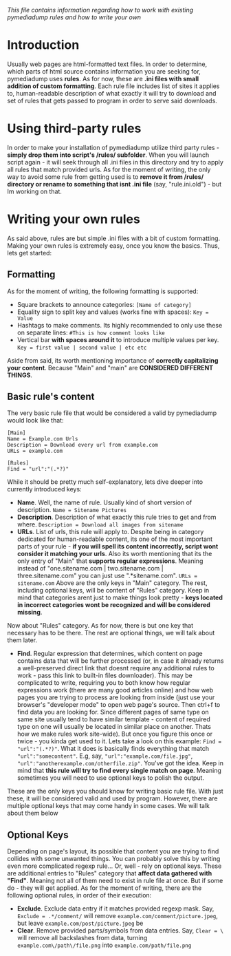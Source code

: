 *This file contains information regarding how to work with existing pymediadump rules and how to write your own*

# Introduction

Usually web pages are html-formatted text files. In order to determine, which parts of html source contains information you are seeking for, pymediadump uses **rules**. As for now, these are **.ini files with small addition of custom formatting**. Each rule file includes list of sites it applies to, human-readable description of what exactly it will try to download and set of rules that gets passed to program in order to serve said downloads.

# Using third-party rules

In order to make your installation of pymediadump utilize third party rules - **simply drop them into script's /rules/ subfolder**. When you will launch script again - it will seek through all .ini files in this directory and try to apply all rules that match provided urls. As for the moment of writing, the only way to avoid some rule from getting used is to **remove it from /rules/ directory or rename to something that isnt .ini file** (say, "rule.ini.old") - but Im working on that.

# Writing your own rules

As said above, rules are but simple .ini files with a bit of custom formatting. Making your own rules is extremely easy, once you know the basics. Thus, lets get started:

## Formatting

As for the moment of writing, the following formatting is supported:
- Square brackets to announce categories: `[Name of category]`
- Equality sign to split key and values (works fine with spaces): `Key = Value`
- Hashtags to make comments. Its highly recommended to only use these on separate lines: `#This is how comment looks like`
- Vertical bar **with spaces around it** to introduce multiple values per key. `Key = first value | second value | etc etc`

Aside from said, its worth mentioning importance of **correctly capitalizing your content**. Because "Main" and "main" are **CONSIDERED DIFFERENT THINGS**.

## Basic rule's content

The very basic rule file that would be considered a valid by pymediadump would look like that:
```
[Main]
Name = Example.com Urls
Description = Download every url from example.com
URLs = example.com

[Rules]
Find = "url":"(.*?)"
```

While it should be pretty much self-explanatory, lets dive deeper into currently introduced keys:
- **Name**. Well, the name of rule. Usually kind of short version of description. `Name = Sitename Pictures`
- **Description**. Description of what exactly this rule tries to get and from where. `Description = Download all images from sitename`
- **URLs**. List of urls, this rule will apply to. Despite being in category dedicated for human-readable content, its one of the most important parts of your rule - **if you will spell its content incorrectly, script wont consider it matching your urls**. Also its worth mentioning that its the only entry of "Main" that **supports regular expressions**. Meaning instead of "one.sitename.com | two.sitename.com | three.sitename.com" you can just use ".*sitename.com". `URLs = sitename.com`
Above are the only keys in "Main" category. The rest, including optional keys, will be content of "Rules" category. Keep in mind that categories arent just to make things look pretty - **keys located in incorrect categories wont be recognized and will be considered missing**.

Now about "Rules" category. As for now, there is but one key that necessary has to be there. The rest are optional things, we will talk about them later.
- **Find**. Regular expression that determines, which content on page contains data that will be further processed (or, in case it already returns a well-preserved direct link that doesnt require any additional rules to work - pass this link to built-in files downloader). This may be complicated to write, requiring you to both know how regular expressions work (there are many good articles online) and how web pages you are trying to process are looking from inside (just use your browser's "developer mode" to open web page's source. Then ctrl+f to find data you are looking for. Since different pages of same type on same site usually tend to have similar template - content of required type on one will usually be located in similar place on another. Thats how we make rules work site-wide). But once you figure this once or twice - you kinda get used to it. Lets take a look on this example: `Find = "url":"(.*?)"`. What it does is basically finds everything that match `"url":"somecontent"`. E.g, say, `"url":"example.com/file.jpg"`, `"url":"anotherexample.com/otherfile.zip"`. You've got the idea. Keep in mind that **this rule will try to find every single match on page**. Meaning sometimes you will need to use optional keys to polish the output.

These are the only keys you should know for writing basic rule file. With just these, it will be considered valid and used by program. However, there are multiple optional keys that may come handy in some cases. We will talk about them below

## Optional Keys
Depending on page's layout, its possible that content you are trying to find collides with some unwanted things. You can probably solve this by writing even more complicated regexp rule... Or, well - rely on optional keys. These are additional entries to "Rules" category that **affect data gathered with "Find"**. Meaning not all of them need to exist in rule file at once. But if some do - they will get applied. As for the moment of writing, there are the following optional rules, in order of their execution:
- **Exclude**. Exclude data entry if it matches provided regexp mask. Say, `Exclude = .*/comment/` will remove `example.com/comment/picture.jpeg`, but leave `example.com/post/picture.jpeg` be
- **Clear**. Remove provided parts/symbols from data entries. Say, `Clear = \` will remove all backslashes from data, turning `example.com\/path\/file.png` into `example.com/path/file.png`
